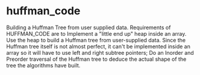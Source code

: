 # huffman_code
Building a Huffman Tree from user supplied data.
Requirements of HUFFMAN_CODE are to Implement a "little end up" heap inside an array. Use the heap to build a Huffman tree from user-supplied data. Since the Huffman tree itself is not almost perfect, it can't be implemented inside an array so it will have to use left and right subtree pointers; Do an Inorder and Preorder traversal of the Huffman tree to deduce the actual shape of the tree the algorithms have built.
